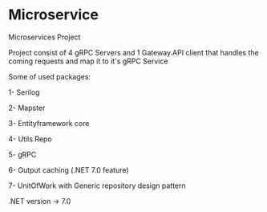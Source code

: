 # Microservice
Microservices Project

Project consist of 4 gRPC Servers and 1 Gateway.API client that handles the coming requests and map it to it's gRPC Service

Some of used packages: 

1- Serilog

2- Mapster

3- Entityframework core

4- Utils.Repo

5- gRPC

6- Output caching (.NET 7.0 feature)

7- UnitOfWork with Generic repository design pattern

.NET version -> 7.0
